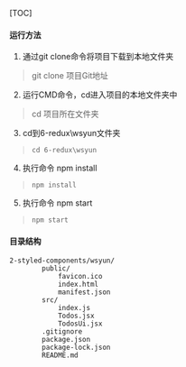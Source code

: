 [TOC]

#### 运行方法

1. 通过git clone命令将项目下载到本地文件夹
> git clone 项目Git地址
2. 运行CMD命令，cd进入项目的本地文件夹中
> cd 项目所在文件夹
3. cd到6-redux\wsyun文件夹
> `cd 6-redux\wsyun`
4. 执行命令 npm install 
> `npm install`
5. 执行命令 npm start
> `npm start`

#### 目录结构

    2-styled-components/wsyun/
            public/
                favicon.ico
                index.html
                manifest.json
            src/
                index.js
                Todos.jsx
                TodosUi.jsx
            .gitignore
            package.json
            package-lock.json
            README.md


